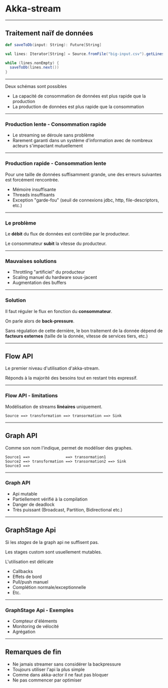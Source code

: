 
# Akka-stream

---

## Traitement naïf de données
```scala
def saveToDb(input: String): Future[String]

val lines: Iterator[String] = Source.fromFile("big-input.csv").getLines()

while (lines.nonEmpty) {
  saveToDb(lines.next())
}
```

---

Deux schémas sont possibles

- La capacité de consommation de données est plus rapide que la production
- La production de données est plus rapide que la consommation

---

### Production lente - Consommation rapide

- Le streaming se déroule sans problème
- Rarement garanti dans un système d'information avec de nombreux acteurs s'impactant mutuellement 

---

### Production rapide - Consommation lente

Pour une taille de données suffisamment grande, une des erreurs suivantes est forcément rencontrée. 

- Mémoire insuffisante
- Threads insuffisants
- Exception "garde-fou" (seuil de connexions jdbc, http, file-descriptors, etc.)

---

### Le problème

Le **débit** du flux de données est contrôlée par le producteur.

Le consommateur **subit** la vitesse du producteur.

---

### Mauvaises solutions

- Throttling "artificiel" du producteur
- Scaling manuel du hardware sous-jacent
- Augmentation des buffers

---

### Solution

Il faut réguler le flux en fonction du **consommateur**.

On parle alors de **back-pressure**.

Sans régulation de cette dernière, le bon traitement de la donnée dépend de **facteurs externes** (taille de la donnée, vitesse de services tiers, etc.)

---

## Flow API

Le premier niveau d'utilisation d'akka-stream.

Réponds à la majorité des besoins tout en restant très expressif.

---

### Flow API - limitations

Modélisation de streams **linéaires** uniquement.


```
Source ==> transformation ==> transormation ==> Sink
```

---

## Graph API

Comme son nom l'indique, permet de modéliser des graphes.

```
Source1 ==>                ==> transormation1 
Source2 ==> transformation ==> transormation2 ==> Sink
Source3 ==>                
```

---

### Graph API

- Api mutable
- Partiellement vérifié à la compilation
- Danger de deadlock
- Très puissant (Broadcast, Partition, Bidirectional etc.)

---

## GraphStage Api

Si les *stages* de la graph api ne suffisent pas.

Les stages custom sont usuellement mutables.

L'utilisation est délicate 
- Callbacks
- Effets de bord
- Pull/push manuel
- Complétion normale/exceptionnelle
- Etc.

---

### GraphStage Api - Exemples

- Compteur d'éléments
- Monitoring de vélocité
- Agrégation

---

## Remarques de fin

- Ne jamais streamer sans considérer la backpressure
- Toujours utiliser l'api la plus simple
- Comme dans akka-actor il ne faut pas bloquer
- Ne pas commencer par optimiser
